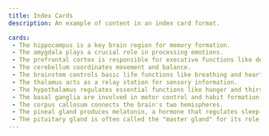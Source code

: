 ```yaml
---
title: Index Cards
description: An example of content in an index card format.

cards:
 - The hippocampus is a key brain region for memory formation.
 - The amygdala plays a crucial role in processing emotions.
 - The prefrontal cortex is responsible for executive functions like decision-making.
 - The cerebellum coordinates movement and balance.
 - The brainstem controls basic life functions like breathing and heart rate.
 - The thalamus acts as a relay station for sensory information.
 - The hypothalamus regulates essential functions like hunger and thirst.
 - The basal ganglia are involved in motor control and habit formation.
 - The corpus callosum connects the brain's two hemispheres.
 - The pineal gland produces melatonin, a hormone that regulates sleep-wake cycles.
 - The pituitary gland is often called the "master gland" for its role in hormone regulation.
---
```


